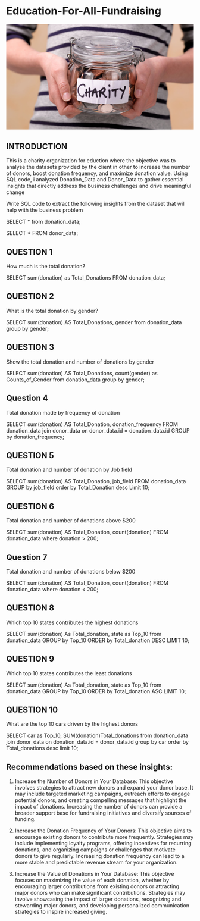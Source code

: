 # Education-For-All-Fundraising


![](charity_for_all_F.jpg)


## INTRODUCTION

This is a charity organization for eduction where the objective was to analyse the datasets provided by the client in other to increase the number of donors, boost donation frequency, and maximize donation value. Using SQL code, i analyzed Donation_Data and Donor_Data to gather essential insights that directly address the business challenges and drive meaningful change

Write SQL code to extract the following insights from the dataset that will help with the business problem

SELECT * from donation_data;

SELECT * FROM donor_data;

##  QUESTION 1

How much is the total donation?

SELECT sum(donation) as Total_Donations
FROM donation_data;


##  QUESTION 2

What is the total donation by gender?

SELECT sum(donation) AS Total_Donations, gender
from donation_data
group by gender;


##  QUESTION 3

Show the total donation and number of donations by gender

SELECT sum(donation) AS Total_Donations, count(gender) as Counts_of_Gender
from donation_data
group by gender;


##  Question 4

Total donation made by frequency of donation

SELECT sum(donation) AS Total_Donation, donation_frequency
FROM donation_data 
join donor_data on donor_data.id = donation_data.id
GROUP by donation_frequency;


##  QUESTION 5

Total donation and number of donation by Job field

SELECT sum(donation) AS Total_Donation, job_field
FROM donation_data
GROUP by job_field
order by Total_Donation desc
Limit 10;


##  QUESTION 6

Total donation and number of donations above $200

SELECT sum(donation) AS Total_Donation, count(donation)
FROM donation_data
where donation > 200;


##  Question 7

Total donation and number of donations below $200 

SELECT sum(donation) AS Total_Donation, count(donation)
FROM donation_data
where donation < 200;


##  QUESTION 8

Which top 10 states contributes the highest donations

SELECT sum(donation) As Total_donation, state as Top_10
from donation_data
GROUP by Top_10
ORDER by Total_donation DESC
LIMIT 10;


##  QUESTION 9

Which top 10 states contributes the least donations

SELECT sum(donation) As Total_donation, state as Top_10
from donation_data
GROUP by Top_10
ORDER by Total_donation ASC
LIMIT 10;


##  QUESTION 10

What are the top 10 cars driven by the highest donors

SELECT car as Top_10, SUM(donation)Total_donations
from donation_data
join donor_data on donation_data.id = donor_data.id
group by car
order by Total_donations desc
limit 10;



##   Recommendations based on these insights:

1. Increase the Number of Donors in Your Database: This objective involves strategies to attract new donors and expand your donor base. It may include targeted marketing campaigns,
   outreach efforts to engage potential donors, and creating compelling messages that highlight the impact of donations. Increasing the number of donors can provide a broader support base     for fundraising initiatives and diversify sources of funding.

2. Increase the Donation Frequency of Your Donors: This objective aims to encourage existing donors to contribute more frequently. Strategies may include implementing loyalty programs,        offering incentives for recurring donations, and organizing campaigns or challenges that motivate donors to give regularly. Increasing donation frequency can lead to a more stable and      predictable revenue stream for your organization.

3. Increase the Value of Donations in Your Database: This objective focuses on maximizing the value of each donation, whether by encouraging larger contributions from existing donors or       attracting major donors who can make significant contributions. Strategies may involve showcasing the impact of larger donations, recognizing and stewarding major donors, and developing    personalized communication strategies to inspire increased giving.

